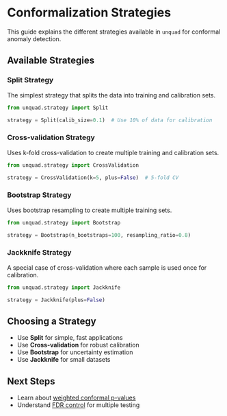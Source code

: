 # Conformalization Strategies

This guide explains the different strategies available in `unquad` for conformal anomaly detection.

## Available Strategies

### Split Strategy

The simplest strategy that splits the data into training and calibration sets.

```python
from unquad.strategy import Split

strategy = Split(calib_size=0.1)  # Use 10% of data for calibration
```

### Cross-validation Strategy

Uses k-fold cross-validation to create multiple training and calibration sets.

```python
from unquad.strategy import CrossValidation

strategy = CrossValidation(k=5, plus=False)  # 5-fold CV
```

### Bootstrap Strategy

Uses bootstrap resampling to create multiple training sets.

```python
from unquad.strategy import Bootstrap

strategy = Bootstrap(n_bootstraps=100, resampling_ratio=0.8)
```

### Jackknife Strategy

A special case of cross-validation where each sample is used once for calibration.

```python
from unquad.strategy import Jackknife

strategy = Jackknife(plus=False)
```

## Choosing a Strategy

- Use **Split** for simple, fast applications
- Use **Cross-validation** for robust calibration
- Use **Bootstrap** for uncertainty estimation
- Use **Jackknife** for small datasets

## Next Steps

- Learn about [weighted conformal p-values](weighted_conformal.md)
- Understand [FDR control](fdr_control.md) for multiple testing 